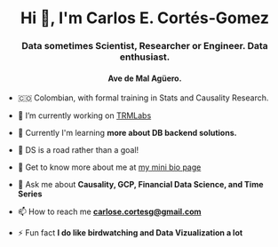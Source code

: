 <h1 align="center">Hi 👋, I'm Carlos E. Cortés-Gomez</h1>
<h3 align="center">Data sometimes Scientist, Researcher or Engineer. Data enthusiast.</h3> 
<h4 align="center">Ave de Mal Agüero.</h4>

- 🇨🇴 Colombian, with formal training in Stats and Causality Research. 
 
- 🔭 I’m currently working on [TRMLabs](https://www.trmlabs.com/) 

- 🌱 Currently I'm learning **more about DB backend solutions.**

- 🧨 DS is a road rather than a goal!

- 🌱 Get to know more about me at [my mini bio page](https://carloseduardo.omg.lol/)

- 💬 Ask me about **Causality, GCP, Financial Data Science, and Time Series**

- 📫 How to reach me **carlose.cortesg@gmail.com**

- ⚡ Fun fact **I do like birdwatching and Data Vizualization a lot**

